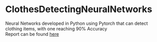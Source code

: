 # ClothesDetectingNeuralNetworks
Neural Networks developed in Python using Pytorch that can detect clothing items, with one reaching 90% Accuracy<br>
Report can be found [here](https://angelahollings.com/Neural-Network-Model-for-Detecting-Clothing-056a1680a48c48068a8f990c8ce4ccda)
